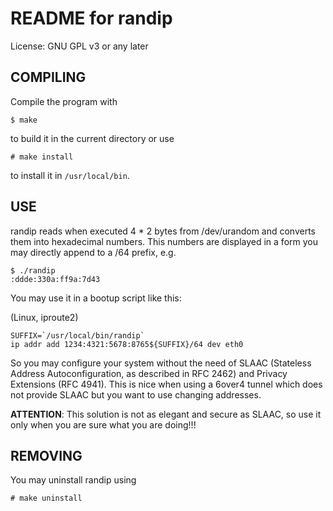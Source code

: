 README for randip
=================

License: GNU GPL v3 or any later

COMPILING
---------

Compile the program with

	$ make

to build it in the current directory or use

	# make install

to install it in `/usr/local/bin`.

USE
---

randip reads when executed 4 * 2 bytes from /dev/urandom and converts them into hexadecimal numbers.
This numbers are displayed in a form you may directly append to a /64 prefix, e.g.

	$ ./randip
	:ddde:330a:ff9a:7d43

You may use it in a bootup script like this:

(Linux, iproute2)

	SUFFIX=`/usr/local/bin/randip`
	ip addr add 1234:4321:5678:8765${SUFFIX}/64 dev eth0

So you may configure your system without the need of SLAAC (Stateless Address Autoconfiguration, as described in RFC 2462) and Privacy Extensions (RFC 4941). This is nice when using a 6over4 tunnel which does not provide SLAAC but you want to use changing addresses.

**ATTENTION**: This solution is not as elegant and secure as SLAAC, so use it only when you are sure what you are doing!!!

REMOVING
--------

You may uninstall randip using

    # make uninstall
